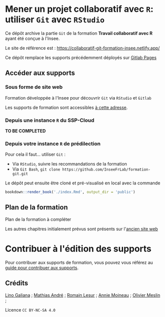 # Mener un projet collaboratif avec `R`: utiliser `Git` avec `RStudio`

Ce dépôt archive la partie `Git` de la formation __Travail collaboratif avec R__
ayant été conçue à l'Insee. 

Le site de référence est : https://collaboratif-git-formation-insee.netlify.app/

Ce dépôt remplace les supports précédemment déployés sur 
[Gitlab Pages](https://linogaliana.gitlab.io/collaboratif/)

## Accéder aux supports

### Sous forme de site web

Formation développée à l'Insee pour découvrir `Git` via `RStudio` et  `Gitlab`

Les supports de formation sont accessibles [à cette adresse](https://collaboratif-git-formation-insee.netlify.app/).

### Depuis une instance `R` du SSP-Cloud

__TO BE COMPLETED__

### Depuis votre instance `R` de prédilection

Pour cela il faut... utiliser `Git` :

- Via `RStudio`, suivre les recommandations de la formation
- Via `Git Bash`, `git clone https://github.com/InseeFrLab/formation-git.git`

Le dépôt peut ensuite être cloné et pré-visualisé en local avec la commande

```r
bookdown::render_book('./index.Rmd', output_dir = 'public')
```


## Plan de la formation

Plan de la formation à compléter

Les autres chapitres initialement prévus sont présents
sur l'[ancien site web](https://linogaliana.gitlab.io/collaboratif/)

# Contribuer à l'édition des supports

Pour contribuer aux supports de formation, vous pouvez vous référez au [guide pour contribuer aux supports](CONTRIBUTING.md). 

## Crédits

[Lino Galiana](https://github.com/linogaliana) ;
[Mathias André](https://github.com/mathiasandre) ;
[Romain Lesur](https://github.com/RLesur) ; 
[Annie Moineau](https://github.com/anniemoineau) ;
[Olivier Meslin](https://github.com/oliviermeslin) ; 

Licence `CC BY-NC-SA 4.0`


